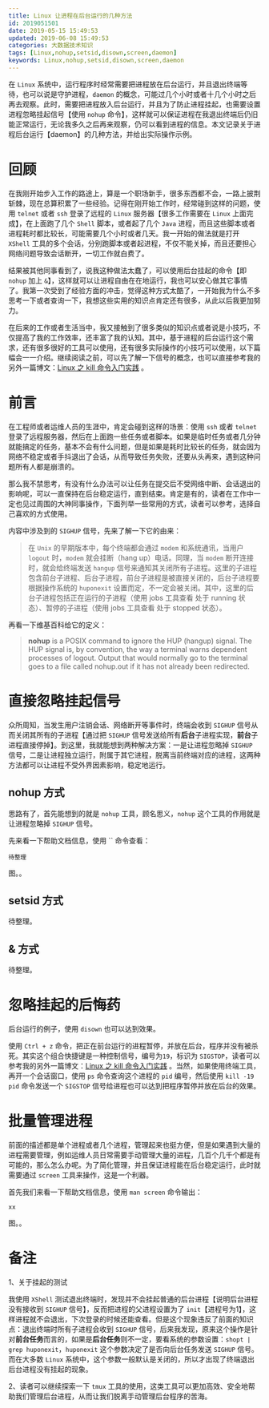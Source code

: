 ```yaml
---
title: Linux 让进程在后台运行的几种方法
id: 2019051501
date: 2019-05-15 15:49:53
updated: 2019-06-08 15:49:53
categories: 大数据技术知识
tags: [Linux,nohup,setsid,disown,screen,daemon]
keywords: Linux,nohup,setsid,disown,screen,daemon
---
```



在 `Linux` 系统中，运行程序时经常需要把进程放在后台运行，并且退出终端等待，也可以说是守护进程，`daemon` 的概念，可能过几个小时或者十几个小时之后再去观察。此时，需要把进程放入后台运行，并且为了防止进程挂起，也需要设置进程忽略挂起信号【使用 `nohup` 命令】，这样就可以保证进程在我退出终端后仍旧能正常运行，无论我多久之后再来观察，仍可以看到进程的信息。本文记录关于进程后台运行【daemon】的几种方法，并给出实际操作示例。


<!-- more -->


# 回顾


在我刚开始步入工作的路途上，算是一个职场新手，很多东西都不会，一路上披荆斩棘，现在总算积累了一些经验。记得在刚开始工作时，经常碰到这样的问题，使用 `telnet` 或者 `ssh` 登录了远程的 `Linux` 服务器【很多工作需要在 `Linux` 上面完成】，在上面跑了几个 `Shell` 脚本，或者起了几个 `Java` 进程，而且这些脚本或者进程耗时都比较长，可能需要几个小时或者几天。我一开始的做法就是打开 `XShell` 工具的多个会话，分别跑脚本或者起进程，不仅不能关掉，而且还要担心网络问题导致会话断开，一切工作就白费了。

结果被其他同事看到了，说我这种做法太蠢了，可以使用后台挂起的命令【即 `nohup` 加上 `&`】，这样就可以让进程自由在在地运行，我也可以安心做其它事情了。我第一次受到了经验方面的冲击，觉得这种方式太酷了，一开始我为什么不多思考一下或者查询一下，我想这些实用的知识点肯定还有很多，从此以后我更加努力。

在后来的工作或者生活当中，我又接触到了很多类似的知识点或者说是小技巧，不仅提高了我的工作效率，还丰富了我的认知。其中，基于进程的后台运行这个需求，还有很多很好的工具可以使用，还有很多实际操作的小技巧可以使用，以下篇幅会一一介绍。继续阅读之前，可以先了解一下信号的概念，也可以直接参考我的另外一篇博文：[Linux 之 kill 命令入门实践](https://www.playpi.org/2019042101.html) 。


# 前言


在工程师或者运维人员的生涯中，肯定会碰到这样的场景：使用 `ssh` 或者 `telnet` 登录了远程服务器，然后在上面跑一些任务或者脚本。如果是临时任务或者几分钟就能搞定的任务，基本不会有什么问题，但是如果是耗时比较长的任务，就会因为网络不稳定或者手抖退出了会话，从而导致任务失败，还要从头再来，遇到这种问题所有人都是崩溃的。

那么我不禁思考，有没有什么办法可以让任务在提交后不受网络中断、会话退出的影响呢，可以一直保持在后台稳定运行，直到结束。肯定是有的，读者在工作中一定也见过周围的大神同事操作，下面列举一些常用的方式，读者可以参考，选择自己喜欢的方式使用。

内容中涉及到的 `SIGHUP` 信号，先来了解一下它的由来：

> 在 `Unix` 的早期版本中，每个终端都会通过 `modem` 和系统通讯，当用户 `logout` 时，`modem` 就会挂断（hang up）电话。同理，当 `modem` 断开连接时，就会给终端发送 `hangup` 信号来通知其关闭所有子进程。这里的子进程包含前台子进程、后台子进程，前台子进程是被直接关闭的，后台子进程要根据操作系统的 `huponexit` 设置而定，不一定会被关闭。其中，这里的后台子进程包括正在运行的子进程（使用 jobs 工具查看 处于 running 状态）、暂停的子进程（使用 jobs 工具查看 处于 stopped 状态）。

再看一下维基百科给它的定义：

> **nohup** is a POSIX command to ignore the HUP (hangup) signal. The HUP signal is, by convention, the way a terminal warns dependent processes of logout.
> Output that would normally go to the terminal goes to a file called nohup.out if it has not already been redirected.


# 直接忽略挂起信号


众所周知，当发生用户注销会话、网络断开等事件时，终端会收到 `SIGHUP` 信号从而关闭其所有的子进程【通过把 `SIGHUP` 信号发送给所有**后台**子进程实现，**前台**子进程直接停掉】。到这里，我就能想到两种解决方案：一是让进程忽略掉 `SIGHUP` 信号，二是让进程独立运行，附属于其它进程，脱离当前终端对应的进程，这两种方法都可以让进程不受外界因素影响，稳定地运行。

## nohup 方式

思路有了，首先能想到的就是 `nohup` 工具，顾名思义，`nohup` 这个工具的作用就是让进程忽略掉 `SIGHUP` 信号。

先来看一下帮助文档信息，使用 `` 命令查看：

```
待整理
```

图。。

## setsid 方式

待整理。

## & 方式

待整理。


# 忽略挂起的后悔药


后台运行的例子，使用 `disown` 也可以达到效果。

使用 `Ctrl + z` 命令，把正在前台运行的进程暂停，并放在后台，程序并没有被杀死。其实这个组合快捷键是一种控制信号，编号为`19`，标识为 `SIGSTOP`，读者可以参考我的另外一篇博文：[Linux 之 kill 命令入门实践](https://playpi.org/2019042101.html) 。当然，如果使用终端工具，再开一个会话窗口，使用 `ps` 命令查询这个进程的 `pid` 编号，然后使用 `kill -19 pid` 命令发送一个 `SIGSTOP` 信号给进程也可以达到把程序暂停并放在后台的效果。


# 批量管理进程


前面的描述都是单个进程或者几个进程，管理起来也挺方便，但是如果遇到大量的进程需要管理，例如运维人员日常需要手动管理大量的进程，几百个几千个都是有可能的，那么怎么办呢。为了简化管理，并且保证进程能在后台稳定运行，此时就需要通过 `screen` 工具来操作，这是一个利器。

首先我们来看一下帮助文档信息，使用 `man screen` 命令输出：

```
xx
```

图。。


# 备注


1、关于挂起的测试

我使用 `XShell` 测试退出终端时，发现并不会挂起普通的后台进程【说明后台进程没有接收到 `SIGHUP` 信号】，反而把进程的父进程设置为了 `init`【进程号为1】，这样进程就不会退出，下次登录的时候还能查看。但是这个现象违反了前面的知识点：退出终端时所有子进程会收到 `SIGHUP` 信号，后来我发现，原来这个操作是针对**前台任务**而言的，如果是**后台任务**则不一定，要看系统的参数设置：`shopt | grep huponexit`，`huponexit` 这个参数决定了是否向后台任务发送 `SIGHUP` 信号。而在大多数 `Linux` 系统中，这个参数一般默认是关闭的，所以才出现了终端退出后台进程没有挂起的现象。

2、读者可以继续探索一下 `tmux` 工具的使用，这类工具可以更加高效、安全地帮助我们管理后台进程，从而让我们脱离手动管理后台程序的苦海。

